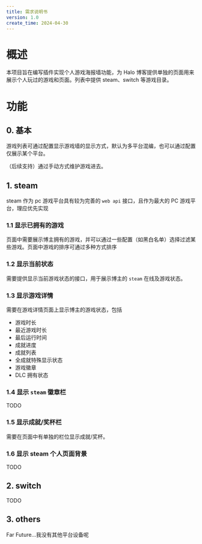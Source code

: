 ```yaml
---
title: 需求说明书
version: 1.0
create_time: 2024-04-30
---
```


# 概述
本项目旨在编写插件实现个人游戏海报墙功能，为 Halo 博客提供单独的页面用来展示个人玩过的游戏和页面。列表中提供 steam、switch 等游戏目录。

# 功能
## 0. 基本
游戏列表可通过配置显示游戏墙的显示方式，默认为多平台混编，也可以通过配置仅展示某个平台。

（后续支持）通过手动方式维护游戏进去。

## 1. steam
steam 作为 pc 游戏平台具有较为完善的 `web api` 接口，且作为最大的 PC 游戏平台，理应优先实现

### 1.1 显示已拥有的游戏
页面中需要展示博主拥有的游戏，并可以通过一些配置（如黑白名单）选择过滤某些游戏。页面中游戏的排序可通过多种方式排序

### 1.2 显示当前状态
需要提供显示当前游戏状态的接口，用于展示博主的 `steam` 在线及游戏状态。

### 1.3 显示游戏详情
需要在游戏详情页面上显示博主的游戏状态，包括
- 游戏时长
- 最近游戏时长
- 最后运行时间
- 成就进度
- 成就列表
- 全成就特殊显示状态
- 游戏徽章
- DLC 拥有状态

### 1.4 显示 `steam` 徽章栏
TODO

### 1.5 显示成就/奖杯栏
需要在页面中有单独的栏位显示成就/奖杯。

### 1.6 显示 steam 个人页面背景
TODO

## 2. switch
TODO

## 3. others
Far Future...我没有其他平台设备呢
